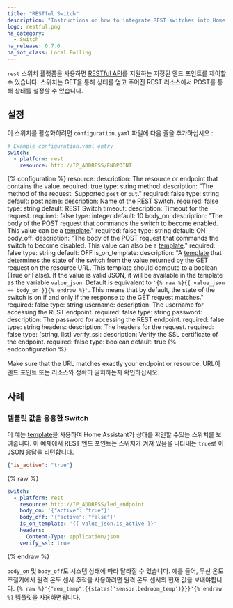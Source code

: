 ```yaml
---
title: "RESTful Switch"
description: "Instructions on how to integrate REST switches into Home Assistant."
logo: restful.png
ha_category:
  - Switch
ha_release: 0.7.6
ha_iot_class: Local Polling
---
```


`rest` 스위치 플랫폼을 사용하면 [RESTful API](https://en.wikipedia.org/wiki/Representational_state_transfer)를 지원하는 지정된 엔드 포인트를 제어할 수 있습니다. 스위치는 GET을 통해 상태를 얻고 주어진 REST 리소스에서 POST를 통해 상태를 설정할 수 있습니다.

## 설정

이 스위치를 활성화하려면 `configuration.yaml` 파일에 다음 줄을 추가하십시오 :

```yaml
# Example configuration.yaml entry
switch:
  - platform: rest
    resource: http://IP_ADDRESS/ENDPOINT
```

{% configuration %}
resource:
  description: The resource or endpoint that contains the value.
  required: true
  type: string
method:
  description: "The method of the request. Supported `post` or `put`."
  required: false
  type: string
  default: post
name:
  description: Name of the REST Switch.
  required: false
  type: string
  default: REST Switch
timeout:
  description: Timeout for the request.
  required: false
  type: integer
  default: 10
body_on:
  description: "The body of the POST request that commands the switch to become enabled. This value can be a [template](/topics/templating/)."
  required: false
  type: string
  default: ON
body_off:
  description: "The body of the POST request that commands the switch to become disabled. This value can also be a [template](/topics/templating/)."
  required: false
  type: string
  default: OFF
is_on_template:
  description: "A [template](/docs/configuration/templating/#processing-incoming-data) that determines the state of the switch from the value returned by the GET request on the resource URL. This template should compute to a boolean (True or False). If the value is valid JSON, it will be available in the template as the variable `value_json`. Default is equivalent to `'{% raw %}{{ value_json == body_on }}{% endraw %}'`. This means that by default, the state of the switch is on if and only if the response to the GET request matches."
  required: false
  type: string
username:
  description: The username for accessing the REST endpoint.
  required: false
  type: string
password:
  description: The password for accessing the REST endpoint.
  required: false
  type: string
headers:
  description: The headers for the request.
  required: false
  type: [string, list]
verify_ssl:
  description: Verify the SSL certificate of the endpoint.
  required: false
  type: boolean
  default: true
{% endconfiguration %}

<div class='note warning'>
Make sure that the URL matches exactly your endpoint or resource.
URL이 엔드 포인트 또는 리소스와 정확히 일치하는지 확인하십시오.
</div>

## 사례

### 템플릿 값을 응용한 Switch

이 예는 [template](/topics/templating/)을 사용하여 Home Assistant가 상태를 확인할 수있는 스위치를 보여줍니다. 이 예제에서 REST 엔드 포인트는 스위치가 켜져 있음을 나타내는 `true`로 이 JSON 응답을 리턴합니다.

```json
{"is_active": "true"}
```

{% raw %}
```yaml
switch:
  - platform: rest
    resource: http://IP_ADDRESS/led_endpoint
    body_on: '{"active": "true"}'
    body_off: '{"active": "false"}'
    is_on_template: '{{ value_json.is_active }}'
    headers:
      Content-Type: application/json
    verify_ssl: true
```
{% endraw %}

`body_on` 및 `body_off`도 시스템 상태에 따라 달라질 수 있습니다. 예를 들어, 무선 온도 조절기에서 원격 온도 센서 추적을 사용하려면 원격 온도 센서의 현재 값을 보내야합니다. `{% raw %}'{"rem_temp":{{states('sensor.bedroom_temp')}}}'{% endraw %}` 템플릿을 사용하면됩니다.